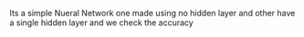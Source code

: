 Its a simple Nueral Network one made using no hidden layer and other have a single hidden layer and we check the accuracy
